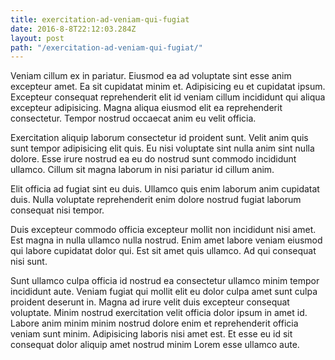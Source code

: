 ```yaml
---
title: exercitation-ad-veniam-qui-fugiat
date: 2016-8-8T22:12:03.284Z
layout: post
path: "/exercitation-ad-veniam-qui-fugiat/"
---
```


Veniam cillum ex in pariatur. Eiusmod ea ad voluptate sint esse anim excepteur amet. Ea sit cupidatat minim et. Adipisicing eu et cupidatat ipsum. Excepteur consequat reprehenderit elit id veniam cillum incididunt qui aliqua excepteur adipisicing. Magna aliqua eiusmod elit ea reprehenderit consectetur. Tempor nostrud occaecat anim eu velit officia.

Exercitation aliquip laborum consectetur id proident sunt. Velit anim quis sunt tempor adipisicing elit quis. Eu nisi voluptate sint nulla anim sint nulla dolore. Esse irure nostrud ea eu do nostrud sunt commodo incididunt ullamco. Cillum sit magna laborum in nisi pariatur id cillum anim.

Elit officia ad fugiat sint eu duis. Ullamco quis enim laborum anim cupidatat duis. Nulla voluptate reprehenderit enim dolore nostrud fugiat laborum consequat nisi tempor.

Duis excepteur commodo officia excepteur mollit non incididunt nisi amet. Est magna in nulla ullamco nulla nostrud. Enim amet labore veniam eiusmod qui labore cupidatat dolor qui. Est sit amet quis ullamco. Ad qui consequat nisi sunt.

Sunt ullamco culpa officia id nostrud ea consectetur ullamco minim tempor incididunt aute. Veniam fugiat qui mollit elit eu dolor culpa amet sunt culpa proident deserunt in. Magna ad irure velit duis excepteur consequat voluptate. Minim nostrud exercitation velit officia dolor ipsum in amet id. Labore anim minim minim nostrud dolore enim et reprehenderit officia veniam sunt minim. Adipisicing laboris nisi amet est. Et esse eu id sit consequat dolor aliquip amet nostrud minim Lorem esse ullamco aute.